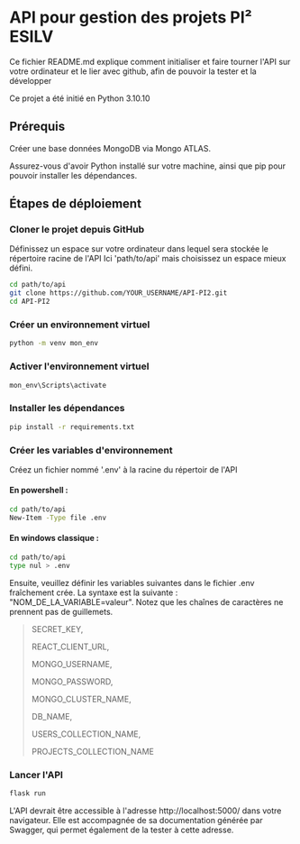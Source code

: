 # API pour gestion des projets PI² ESILV

Ce fichier README.md explique comment initialiser et faire tourner l'API sur votre ordinateur et le lier avec github, afin de pouvoir la tester et la développer

Ce projet a été initié en Python 3.10.10

## Prérequis

Créer une base données MongoDB via Mongo ATLAS.

Assurez-vous d'avoir Python installé sur votre machine, ainsi que pip pour pouvoir installer les dépendances.

## Étapes de déploiement

### Cloner le projet depuis GitHub
Définissez un espace sur votre ordinateur dans lequel sera stockée le répertoire racine de l'API
Ici 'path/to/api' mais choisissez un espace mieux défini.
```bash
cd path/to/api
git clone https://github.com/YOUR_USERNAME/API-PI2.git
cd API-PI2
```
### Créer un environnement virtuel

```bash
python -m venv mon_env
```

### Activer l'environnement virtuel
```bash
mon_env\Scripts\activate
```

### Installer les dépendances
```bash
pip install -r requirements.txt
```

### Créer les variables d'environnement
Créez un fichier nommé '.env' à la racine du répertoir de l'API

#### En powershell :
```bash
cd path/to/api
New-Item -Type file .env
```
#### En windows classique :
```bash
cd path/to/api
type nul > .env
```
Ensuite, veuillez définir les variables suivantes dans le fichier .env fraîchement crée.
La syntaxe est la suivante : "NOM_DE_LA_VARIABLE=valeur". Notez que les chaînes de caractères ne prennent pas de guillemets.

>SECRET_KEY,
> 
>REACT_CLIENT_URL, 
> 
> MONGO_USERNAME,
> 
> MONGO_PASSWORD,
> 
> MONGO_CLUSTER_NAME,
> 
> DB_NAME,
> 
> USERS_COLLECTION_NAME,
>
> PROJECTS_COLLECTION_NAME

### Lancer l'API
```bash
flask run
```
L'API devrait être accessible à l'adresse http://localhost:5000/ dans votre navigateur.
Elle est accompagnée de sa documentation générée par Swagger, qui permet également de la tester à cette adresse.
